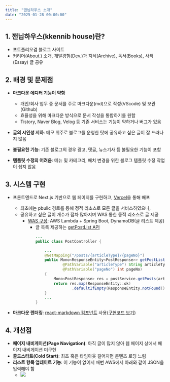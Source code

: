 ```yaml
---
title: "깬닙하우스 소개"
date: "2025-01-28 00:00:00"
---
```


## 1. 깬닙하우스(kkennib house)란?
- 포트폴리오겸 블로그 사이트
- 커리어(About.) 소개, 개발경험(Dev.)과 지식(Archive), 독서(Books), 사색(Essay) 글 공유

## 2. 배경 및 문제점

- **마크다운 에디터 기능이 약함**
  - 개인/회사 업무 중 문서를 주로 마크다운(md)으로 작성(VScode) 및 보관(Github)
  - 효율성을 위해 마크다운 방식으로 문서 작성을 통합하기를 원함
  - Tistory, Naver Blog, Velog 등 기존 서비스는 기능이 약하거나 버그가 있음

- **글의 시인성 저하**: 메모 위주로 블로그를 운영한 탓에 공유하고 싶은 글이 잘 드러나지 않음

- **불필요한 기능**: 기존 블로그의 경우 광고, 댓글, 뉴스기사 등 불필요한 기능이 포함

- **템플릿 수정의 어려움**: 메뉴 및 카테고리, 배치 변경을 위한 블로그 템플릿 수정 작업이 쉽지 않음

## 3. 시스템 구현
- 프론트엔드로 Next.js 기반으로 웹 페이지를 구현하고, [Vercel](https://namu.wiki/w/Vercel)을 통해 배포
    - 최초에는 pbulic 경로를 통해 정적 리소스로 모든 글을 서비스하였으나, 
    - 공유하고 싶은 글이 개수가 점차 많아지며 WAS 통한 동적 리소스로 글 제공
      - <a href='https://house.kkennib.net/post/archive/archive-8' target='_blank'>WAS 구성</a>: AWS Lambda + Spring Boot, DynamoDB(글 리스트 제공)
        - 글 목록 제공하는 [getPostList API](https://github.com/cerulean85/kkennibhouse-back/blob/main/src/main/java/net/kkennib/house/controllers/PostController.java)
            ```java
            ...
            public class PostController {

                ...
                @GetMapping("/posts/{articleType}/{pageNo}")
                public Mono<ResponseEntity<PostResponse>> getPostList(
                        @PathVariable("articleType") String articleType,
                        @PathVariable("pageNo") int pageNo)
                {
                    Mono<PostResponse> res = postService.getPosts(articleType, pageNo);
                    return res.map(ResponseEntity::ok)
                            .defaultIfEmpty(ResponseEntity.notFound().build());
                }
                ...
            }

            ```

- **마크다운 렌더링**: [react-markdown 컴포넌트](https://github.com/remarkjs/react-markdown) 사용([구현코드 보기](https://github.com/cerulean85/kkennibhouse/blob/main/app/post/%5Bcategory%5D/%5Bslug%5D/page.tsx))


## 4. 개선점
- **페이지 내비게이션(Page Navigation)**: 아직 글이 많지 않아 웹 페이지 상에서 페이지 내비게이션 미구현
- **콜드스타트(Cold Start)**: 최초 혹은 타임아웃 길어지면 콘텐츠 로딩 느림
- **리스트 항목 업데이트 기능**: 이 기능이 없어서 매번 AWS에서 아래와 같이 JSON을 입력해야 함
  - <img src='/images/dev/dev-12-1.png'>